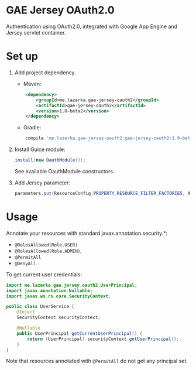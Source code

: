# GAE Jersey OAuth2.0

Authentication using OAuth2.0, integrated with Google App Engine and Jersey servlet container. 


# Set up
1. Add project dependency.

	* Maven: 
	```xml 
		<dependency>
			<groupId>me.lazerka.gae-jersey-oauth2</groupId>
			<artifactId>gae-jersey-oauth2</artifactId>
			<version>1.0-beta2</version>
		</dependency>
	```
	* Gradle: 
	```groovy
		compile 'me.lazerka.gae-jersey-oauth2:gae-jersey-oauth2:1.0-beta2'
	```
2. Install Guice module: 

	```java
	install(new OauthModule());
	```
	See available OauthModule constructors.
3. Add Jersey parameter:

	```java
	parameters.put(ResourceConfig.PROPERTY_RESOURCE_FILTER_FACTORIES, AuthFilterFactory.class.getName())
	```


# Usage
Annotate your resources with standard javax.annotation.security.*:
* `@RolesAllowed(Role.USER)`
* `@RolesAllowed(Role.ADMIN)`,
* `@PermitAll`
* `@DenyAll`

To get current user credentials:
```java
import me.lazerka.gae.jersey.oauth2.UserPrincipal;
import javax.annotation.Nullable;
import javax.ws.rs.core.SecurityContext;

public class UserService {
	@Inject
	SecurityContext securityContext;

	@Nullable
	public UserPrincipal getCurrentUserPrincipal() {
		return (UserPrincipal) securityContext.getUserPrincipal();
	}
}
```

Note that resources annotated with `@PermitAll` do not get any principal set.
